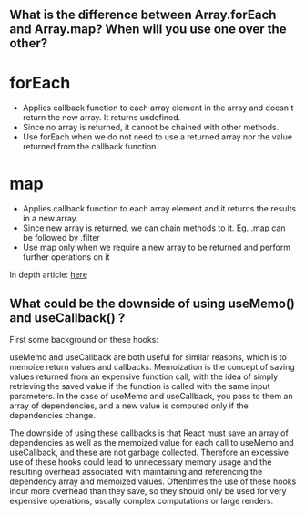 ## What is the difference between Array.forEach and Array.map? When will you use one over the other?

# forEach

- Applies callback function to each array element in the array and doesn't return the new array. It returns undefined.
- Since no array is returned, it cannot be chained with other methods.
- Use forEach when we do not need to use a returned array nor the value returned from the callback function.

# map

- Applies callback function to each array element and it returns the results in a new array.
- Since new array is returned, we can chain methods to it. Eg. .map can be followed by .filter
- Use map only when we require a new array to be returned and perform further operations on it

In depth article: [here](<https://codeburst.io/javascript-map-vs-foreach-f38111822c0f#:~:text=Well%2C%20the%20forEach()%20method,to%20mutate%20the%20calling%20array.&text=The%20difference%20is%20that%20map,Array%20of%20the%20same%20size.>)

## What could be the downside of using useMemo() and useCallback() ?

First some background on these hooks:

useMemo and useCallback are both useful for similar reasons, which is to memoize return values and callbacks. Memoization is the concept of saving values returned from an expensive function call, with the idea of simply retrieving the saved value if the function is called with the same input parameters. In the case of useMemo and useCallback, you pass to them an array of dependencies, and a new value is computed only if the dependencies change.

The downside of using these callbacks is that React must save an array of dependencies as well as the memoized value for each call to useMemo and useCallback, and these are not garbage collected. Therefore an excessive use of these hooks could lead to unnecessary memory usage and the resulting overhead associated with maintaining and referencing the dependency array and memoized values. Oftentimes the use of these hooks incur more overhead than they save, so they should only be used for very expensive operations, usually complex computations or large renders.
